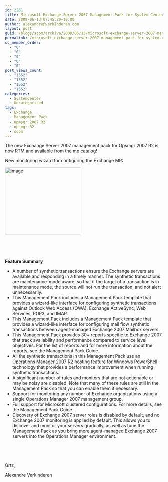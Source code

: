 ```yaml
---
id: 2261
title: Microsoft Exchange Server 2007 Management Pack for System Center Operations Manager 2007 R2
date: 2009-06-13T07:45:20+10:00
author: alexandre@verkinderen.com
layout: post
guid: /blogs/scom/archive/2009/06/13/microsoft-exchange-server-2007-management-pack-for-system-center-operations-manager-2007-r2.aspx
permalink: /microsoft-exchange-server-2007-management-pack-for-system-center-operations-manager-2007-r2-2/
sc_member_order:
  - "0"
  - "0"
  - "0"
  - "0"
  - "0"
post_views_count:
  - "1552"
  - "1552"
  - "1552"
  - "1552"
categories:
  - SystemCenter
  - Uncategorized
tags:
  - Exchange
  - Management Pack
  - Opmsgr 2007 R2
  - opsmgr R2
  - scom
---
```

The new Exchange Server 2007 management pack for Opsmgr 2007 R2 is now RTM and available from the <a href="http://www.microsoft.com/downloads/details.aspx?FamilyID=e9f3cd3f-9bc0-45cd-b10f-120e937ee4c4&amp;displaylang=en&displaylang=en" target="_blank">mp catalog</a>!

New monitoring wizard for configuring the Exchange MP:

[<img style="border-right: 0px;border-top: 0px;border-left: 0px;border-bottom: 0px" height="214" alt="image" src="https://mscloudstorage.blob.core.windows.net/mscloudstorage//2012/06/image_thumb_4EDE0725.png" width="244" border="0" />](http://scug.be/scom/files/2012/06/image_170BC302.png) 

&#160;

&#160;

**Feature Summary**

  * A number of synthetic transactions ensure the Exchange servers are available and responding in a timely manner. The synthetic transactions are maintenance-mode aware, so that if the target of a transaction is in maintenance mode, the source will not run the transaction, and not alert unnecessarily. 
  * This Management Pack includes a Management Pack template that provides a wizard-like interface for configuring synthetic transactions against Outlook Web Access (OWA), Exchange ActiveSync, Web Services, POP3, and IMAP. 
  * This Management Pack includes a Management Pack template that provides a wizard-like interface for configuring mail flow synthetic transactions between agent-managed Exchange 2007 Mailbox servers. 
  * This Management Pack provides 30+ reports specific to Exchange 2007 that track availability and performance compared to service level objectives. For the list of reports and for more information about the reports, see the Management Pack Guide. 
  * All the synthetic transactions in this Management Pack use an Operations Manager 2007 R2 hosting feature for Windows PowerShell technology that provides a performance improvement when running synthetic transactions. 
  * A significant number of rules and monitors that are not actionable or may be noisy are disabled. Note that many of these rules are still in the Management Pack so that you can enable them if necessary. 
  * Support for monitoring any number of Exchange organizations using a single Operations Manager 2007 management group. 
  * Full support for Microsoft clustered configurations. For more details, see the Management Pack Guide. 
  * Discovery of Exchange 2007 server roles is disabled by default, and no Exchange 2007 monitoring is applied by default. This allows you to discover and monitor your servers gradually, as well as tune the Management Pack as you bring more agent-managed Exchange 2007 servers into the Operations Manager environment. 

&#160;

&#160;

Grtz,

Alexandre Verkinderen